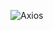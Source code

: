 ![Axios](https://img.shields.io/badge/axios-671ddf?&style=for-the-badge&logo=axios&logoColor=white)
